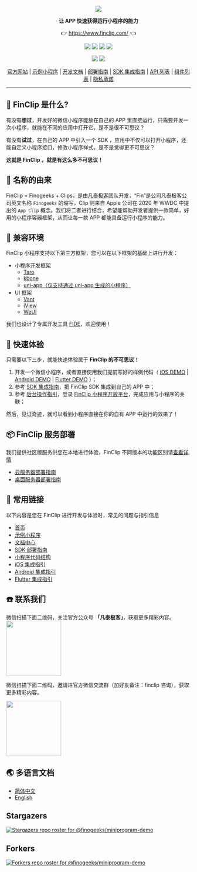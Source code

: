 <p align="center">
    <a href="https://www.finclip.com?from=github">
    <img width="auto" src="https://www.finclip.com/mop/document/images/logo.png">
    </a>
</p>

<p align="center"> 
    <strong>让 APP 快速获得运行小程序的能力</strong>
<p>

<p align="center"> 
	👉 <a href="https://www.finclip.com?from=github">https://www.finclip.com/</a> 👈
</p>

<div align="center">

<a href="#"><img src="https://img.shields.io/badge/%E4%B8%93%E5%B1%9E%E5%BC%80%E5%8F%91%E8%80%85-20000%2B-brightgreen"></a>
<a href="#"><img src="https://img.shields.io/badge/%E5%B7%B2%E4%B8%8A%E6%9E%B6%E5%B0%8F%E7%A8%8B%E5%BA%8F-6000%2B-blue"></a>
<a href="#"><img src="https://img.shields.io/badge/%E5%B7%B2%E9%9B%86%E6%88%90%E5%B0%8F%E7%A8%8B%E5%BA%8F%E5%BA%94%E7%94%A8-75%2B-yellow"></a>
<a href="#"><img src="https://img.shields.io/badge/%E5%AE%9E%E9%99%85%E8%A6%86%E7%9B%96%E7%94%A8%E6%88%B7-2500%20%E4%B8%87%2B-orange"></a>

<a href="https://www.zhihu.com/org/finchat"><img src="https://img.shields.io/badge/FinClip--lightgrey?logo=zhihu&style=social"></a>
<a href="https://www.finclip.com/blog/"><img src="https://img.shields.io/badge/FinClip%20Blog--lightgrey?logo=ghost&style=social"></a>



</div>

<p align="center">

<div align="center">

[官方网站](https://www.finclip.com/) | [示例小程序](https://www.finclip.com/#/market) | [开发文档](https://www.finclip.com/mop/document/) | [部署指南](https://www.finclip.com/mop/document/introduce/quickStart/cloud-server-deployment-guide.html) | [SDK 集成指南](https://www.finclip.com/mop/document/introduce/quickStart/intergration-guide.html) | [API 列表](https://www.finclip.com/mop/document/develop/api/overview.html) | [组件列表](https://www.finclip.com/mop/document/develop/component/overview.html) | [隐私承诺](https://www.finclip.com/mop/document/operate/safety.html)

</div>

-----

## 🤔 FinClip 是什么?

有没有**想过**，开发好的微信小程序能放在自己的 APP 里直接运行，只需要开发一次小程序，就能在不同的应用中打开它，是不是很不可思议？

有没有**试过**，在自己的 APP 中引入一个 SDK ，应用中不仅可以打开小程序，还能自定义小程序接口，修改小程序样式，是不是觉得更不可思议？

**这就是 FinClip ，就是有这么多不可思议！**

## 🎁 名称的由来
FinClip = Finogeeks + Clips，是由[凡泰极客](https://www.finogeeks.com/)团队开发，“Fin”是公司凡泰极客公司英文名称 `Finogeeks` 的缩写，Clip 则来自 Apple 公司在 2020 年 WWDC 中提出的 `App Clip` 概念。我们将二者进行结合，希望能帮助开发者提供一款简单，好用的小程序容器框架，从而让每一款 APP 都能具备运行小程序的能力。

## 📱 兼容环境
FinClip 小程序支持以下第三方框架，您可以在以下框架的基础上进行开发：
- 小程序开发框架
  - [Taro](https://github.com/NervJS/taro)
  - [kbone](https://wechat-miniprogram.github.io/kbone/docs/)
  - [uni-app（仅支持通过 uni-app 生成的小程序）](https://uniapp.dcloud.io/)
- UI 框架
  -  [Vant](https://youzan.github.io/vant/#/zh-CN/)
  -  [iView](https://iviewui.com/)
  -  [WeUI](https://github.com/wechat-miniprogram/weui-miniprogram)

我们也设计了专属开发工具 [FIDE](https://www.finclip.com/mop/document/develop/developer/fide-introduce.html)，欢迎使用！  


## 🍎 快速体验
只需要以下三步，就能快速体验属于 **FinClip 的不可思议**！

1. 开发一个微信小程序，或者直接使用我们提前写好的样例代码（ [iOS DEMO](https://github.com/finogeeks/finclip-ios-demo) | [Android DEMO](https://github.com/finogeeks/finclip-android-demo) | [Flutter DEMO](https://github.com/finogeeks/finclip-flutter-demo) ）；
2. 参考 [SDK 集成指南](https://www.finclip.com/mop/document/introduce/quickStart/intergration-guide.html)，把 FinClip SDK 集成到自己的 APP 中；
3. 参考 [后台操作指引](https://www.finclip.com/mop/document/introduce/accessGuide/enterprise-guidelines.html)，登录 [FinClip 小程序开放平台](https://www.finclip.com?from=github)，完成应用与小程序的关联；

然后，见证奇迹，就可以看到小程序直接在你的自有 APP 中运行的效果了！

## 📦 FinClip 服务部署
我们提供社区版服务供您在本地进行体验，FinClip 不同版本的功能区别请[查看详情](https://www.finclip.com/#/quotation)

- [云服务器部署指南](https://www.finclip.com/mop/document/introduce/quickStart/cloud-server-deployment-guide.html)
- [桌面服务器部署指南](https://www.finclip.com/mop/document/introduce/quickStart/physical-server-deployment-guide.html)

## 🔗 常用链接
以下内容是您在 FinClip 进行开发与体验时，常见的问题与指引信息

- [首页](https://www.finclip.com/#/home)
- [示例小程序](https://www.finclip.com/#/market)
- [文档中心](https://www.finclip.com/mop/document/)
- [SDK 部署指南](https://www.finclip.com/mop/document/introduce/quickStart/intergration-guide.html)
- [小程序代码结构](https://www.finclip.com/mop/document/develop/guide/structure.html)
- [iOS 集成指引](https://www.finclip.com/mop/document/runtime-sdk/ios/ios-integrate.html)
- [Android 集成指引](https://www.finclip.com/mop/document/runtime-sdk/android/android-integrate.html)
- [Flutter 集成指引](https://www.finclip.com/mop/document/runtime-sdk/flutter/flutter-integrate.html)

## ☎️ 联系我们
微信扫描下面二维码，关注官方公众号 **「凡泰极客」**，获取更多精彩内容。<br>
<img width="150px" src="https://www.finclip.com/mop/document/images/ic_qr.svg">

微信扫描下面二维码，邀请进官方微信交流群（加好友备注：finclip 咨询），获取更多精彩内容。<br>

<img width="150px" src="https://finclip-homeweb-1251849568.cos.ap-guangzhou.myqcloud.com/images/ldy111.jpg">


## 🌏 多语言文档
- [简体中文](./README.md)
- [English](./readme_en.md)

## Stargazers
[![Stargazers repo roster for @finogeeks/miniprogram-demo](https://reporoster.com/stars/finogeeks/miniprogram-demo)](https://github.com/finogeeks/miniprogram-demo/stargazers)

## Forkers
[![Forkers repo roster for @finogeeks/miniprogram-demo](https://reporoster.com/forks/finogeeks/miniprogram-demo)](https://github.com/finogeeks/miniprogram-demo/network/members)